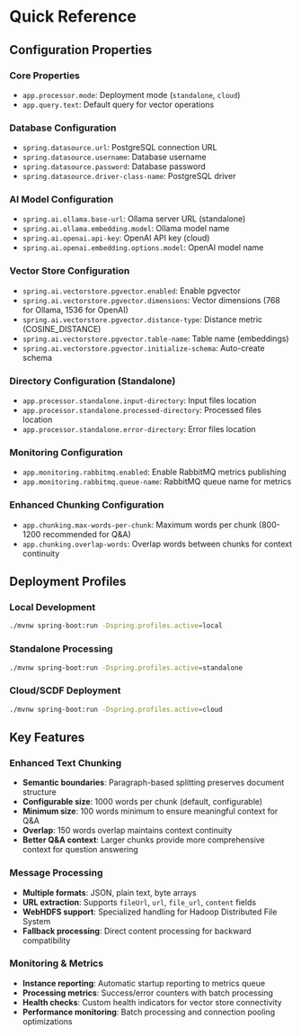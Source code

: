 # Quick Reference

## Configuration Properties

### Core Properties
- `app.processor.mode`: Deployment mode (`standalone`, `cloud`)
- `app.query.text`: Default query for vector operations

### Database Configuration
- `spring.datasource.url`: PostgreSQL connection URL
- `spring.datasource.username`: Database username
- `spring.datasource.password`: Database password
- `spring.datasource.driver-class-name`: PostgreSQL driver

### AI Model Configuration
- `spring.ai.ollama.base-url`: Ollama server URL (standalone)
- `spring.ai.ollama.embedding.model`: Ollama model name
- `spring.ai.openai.api-key`: OpenAI API key (cloud)
- `spring.ai.openai.embedding.options.model`: OpenAI model name

### Vector Store Configuration
- `spring.ai.vectorstore.pgvector.enabled`: Enable pgvector
- `spring.ai.vectorstore.pgvector.dimensions`: Vector dimensions (768 for Ollama, 1536 for OpenAI)
- `spring.ai.vectorstore.pgvector.distance-type`: Distance metric (COSINE_DISTANCE)
- `spring.ai.vectorstore.pgvector.table-name`: Table name (embeddings)
- `spring.ai.vectorstore.pgvector.initialize-schema`: Auto-create schema

### Directory Configuration (Standalone)
- `app.processor.standalone.input-directory`: Input files location
- `app.processor.standalone.processed-directory`: Processed files location
- `app.processor.standalone.error-directory`: Error files location

### Monitoring Configuration
- `app.monitoring.rabbitmq.enabled`: Enable RabbitMQ metrics publishing
- `app.monitoring.rabbitmq.queue-name`: RabbitMQ queue name for metrics

### Enhanced Chunking Configuration
- `app.chunking.max-words-per-chunk`: Maximum words per chunk (800-1200 recommended for Q&A)
- `app.chunking.overlap-words`: Overlap words between chunks for context continuity

## Deployment Profiles

### Local Development
```bash
./mvnw spring-boot:run -Dspring.profiles.active=local
```

### Standalone Processing
```bash
./mvnw spring-boot:run -Dspring.profiles.active=standalone
```

### Cloud/SCDF Deployment
```bash
./mvnw spring-boot:run -Dspring.profiles.active=cloud
```

## Key Features

### Enhanced Text Chunking
- **Semantic boundaries**: Paragraph-based splitting preserves document structure
- **Configurable size**: 1000 words per chunk (default, configurable)
- **Minimum size**: 100 words minimum to ensure meaningful context for Q&A
- **Overlap**: 150 words overlap maintains context continuity
- **Better Q&A context**: Larger chunks provide more comprehensive context for question answering

### Message Processing
- **Multiple formats**: JSON, plain text, byte arrays
- **URL extraction**: Supports `fileUrl`, `url`, `file_url`, `content` fields
- **WebHDFS support**: Specialized handling for Hadoop Distributed File System
- **Fallback processing**: Direct content processing for backward compatibility

### Monitoring & Metrics
- **Instance reporting**: Automatic startup reporting to metrics queue
- **Processing metrics**: Success/error counters with batch processing
- **Health checks**: Custom health indicators for vector store connectivity
- **Performance monitoring**: Batch processing and connection pooling optimizations
